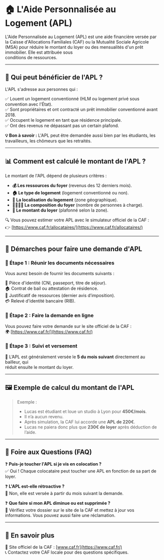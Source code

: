 # 🏠 L'Aide Personnalisée au Logement (APL)

L'Aide Personnalisée au Logement (APL) est une aide financière
versée par la Caisse d'Allocations Familiales (CAF) ou la Mutualité
Sociale Agricole (MSA) pour réduire le montant du loyer ou des mensualités d'un prêt immobilier. Elle est attribuée sous  
 conditions de ressources.

---

## 📌 **Qui peut bénéficier de l'APL ?**

L'APL s'adresse aux personnes qui :

✅ Louent un logement conventionné (HLM ou logement privé sous convention avec l'État).  
✅ Sont propriétaires et ont contracté un prêt immobilier conventionné avant 2018.  
✅ Occupent le logement en tant que résidence principale.  
✅ Ont des revenus ne dépassant pas un certain plafond.  

**💡 Bon à savoir :** L'APL peut être demandée aussi bien par les étudiants, les\
travailleurs, les chômeurs que les retraités.

---
<div style="page-break-before: always;"></div>

## 📊 **Comment est calculé le montant de l'APL ?**

Le montant de l'APL dépend de plusieurs critères :

- **💰 Les ressources du foyer** (revenus des 12 derniers mois).  
- **🏠 Le type de logement** (logement conventionné ou non).  
- **📍 La localisation du logement** (zone géographique).  
- **👨‍👩‍👧‍👦 La composition du foyer** (nombre de personnes à charge).  
- **💸 Le montant du loyer** (plafonné selon la zone).  

🔍 Vous pouvez estimer votre APL avec le simulateur officiel de la CAF :  
👉 [https://www.caf.fr/allocataires/](https://www.caf.fr/allocataires/)

---

## 📄 **Démarches pour faire une demande d'APL**

### 🔹 Étape 1 : Réunir les documents nécessaires

Vous aurez besoin de fournir les documents suivants :

📜 Pièce d'identité (CNI, passeport, titre de séjour).  
🏠 Contrat de bail ou attestation de résidence.  
📄 Justificatif de ressources (dernier avis d’imposition).  
💳 Relevé d'identité bancaire (RIB).  

### 🔹 Étape 2 : Faire la demande en ligne

Vous pouvez faire votre demande sur le site officiel de la CAF :  
🌍 [https://www.caf.fr/](https://www.caf.fr/)

<div style="page-break-before: always;"></div>

### 🔹 Étape 3 : Suivi et versement

📅 L’APL est généralement versée le **5 du mois suivant** directement au bailleur, qui\
réduit ensuite le montant du loyer.

---

## 🖼️ **Exemple de calcul du montant de l'APL**


> Exemple : 
> - Lucas est étudiant et loue un studio à Lyon pour **450€/mois**.  
> - Il n’a aucun revenu.  
> - Après simulation, la CAF lui accorde une **APL de 220€**.  
> - Lucas ne paiera donc plus que **230€ de loyer** après déduction de l’aide.

---



## 📌 **Foire aux Questions (FAQ)**

❓ **Puis-je toucher l'APL si je vis en colocation ?**  
✅ Oui ! Chaque colocataire peut toucher une APL en fonction de sa part de loyer.

❓ **L'APL est-elle rétroactive ?**  
🚫 Non, elle est versée à partir du mois suivant la demande.

❓ **Que faire si mon APL diminue ou est supprimée ?**  
📌 Vérifiez votre dossier sur le site de la CAF et mettez à jour vos informations. Vous pouvez aussi faire une réclamation.

---
<div style="page-break-before: always;"></div>

## 🔎 **En savoir plus**

🔗 Site officiel de la CAF : [www.caf.fr](https://www.caf.fr/)  
📞 Contactez votre CAF locale pour des questions spécifiques.

